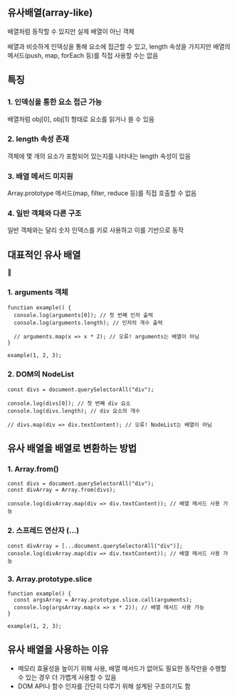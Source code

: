 ## 유사배열(array-like)

배열처럼 동작할 수 있지만 실제 배열이 아닌 객체

배열과 비슷하게 인덱싱을 통해 요소에 접근할 수 있고, length 속성을 가지지만 배열의 메서드(push, map, forEach 등)를 직접 사용할 수는 없음

## 특징

### 1. 인덱싱을 통한 요소 접근 가능
배열처럼 obj[0], obj[1] 형태로 요소를 읽거나 쓸 수 있음

### 2. length 속성 존재
객체에 몇 개의 요소가 포함되어 있는지를 나타내는 length 속성이 있음

### 3. 배열 메서드 미지원
Array.prototype 메서드(map, filter, reduce 등)를 직접 호출할 수 없음

### 4. 일반 객체와 다른 구조
일반 객체와는 달리 숫자 인덱스를 키로 사용하고 이를 기반으로 동작

## 대표적인 유사 배열

### 1. arguments 객체

```
function example() {
  console.log(arguments[0]); // 첫 번째 인자 출력
  console.log(arguments.length); // 인자의 개수 출력

  // arguments.map(x => x * 2); // 오류! arguments는 배열이 아님
}

example(1, 2, 3);
```

### 2. DOM의 NodeList

```
const divs = document.querySelectorAll("div");

console.log(divs[0]); // 첫 번째 div 요소
console.log(divs.length); // div 요소의 개수

// divs.map(div => div.textContent); // 오류! NodeList는 배열이 아님
```

## 유사 배열을 배열로 변환하는 방법

### 1. Array.from()

```
const divs = document.querySelectorAll("div");
const divArray = Array.from(divs);

console.log(divArray.map(div => div.textContent)); // 배열 메서드 사용 가능
```

### 2. 스프레드 연산자 (...)

```
const divArray = [...document.querySelectorAll("div")];
console.log(divArray.map(div => div.textContent)); // 배열 메서드 사용 가능
```

### 3. Array.prototype.slice

```
function example() {
  const argsArray = Array.prototype.slice.call(arguments);
  console.log(argsArray.map(x => x * 2)); // 배열 메서드 사용 가능
}

example(1, 2, 3);
```

## 유사 배열을 사용하는 이유

- 메모리 효율성을 높이기 위해 사용, 배열 메서드가 없어도 필요한 동작만을 수행할 수 있는 경우 더 가볍게 사용할 수 있음
- DOM API나 함수 인자를 간단히 다루기 위해 설계된 구조이기도 함
